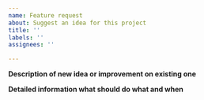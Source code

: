 ```yaml
---
name: Feature request
about: Suggest an idea for this project
title: ''
labels: ''
assignees: ''

---
```


**Description of new idea or improvement on existing one**



**Detailed information what should do what and when**
